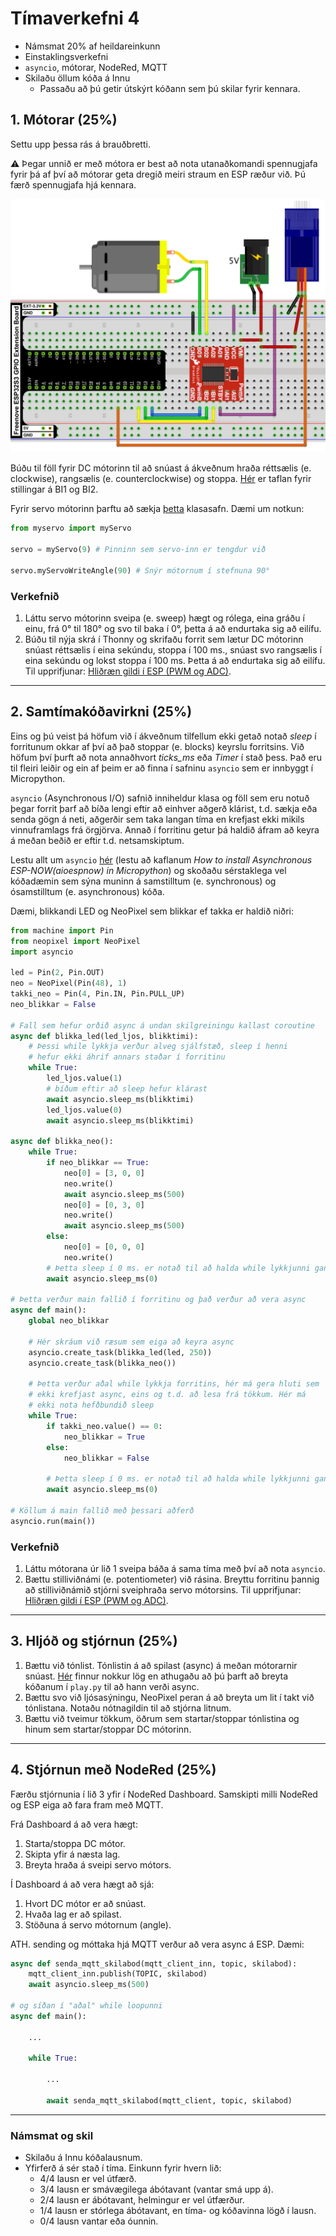 # Tímaverkefni 4 

- Námsmat 20% af heildareinkunn
- Einstaklingsverkefni
- `asyncio`, mótorar, NodeRed, MQTT
- Skilaðu öllum kóða á Innu
  - Passaðu að þú getir útskýrt kóðann sem þú skilar fyrir kennara.

## 1. Mótorar (25%)

Settu upp þessa rás á brauðbretti. 

:warning: Þegar unnið er með mótora er best að nota utanaðkomandi spennugjafa fyrir þá af því að mótorar geta dregið meiri straum en ESP ræður við. Þú færð spennugjafa hjá kennara.

![dc og servo](https://raw.githubusercontent.com/VESM3/IOT/main/Myndir/dc_og_servo.png)

Búðu til föll fyrir DC mótorinn til að snúast á ákveðnum hraða réttsælis (e. clockwise), rangsælis (e. counterclockwise) og stoppa. [Hér](https://dronebotworkshop.com/tb6612fng-h-bridge/#Controlling_the_TB6612FNG) er taflan fyrir stillingar á BI1 og BI2.

Fyrir servo mótorinn þarftu að sækja [þetta](https://github.com/Freenove/Freenove_Ultimate_Starter_Kit_for_ESP32_S3/blob/main/Python/Python_Libraries/myservo.py) klasasafn. Dæmi um notkun:
```Python
from myservo import myServo

servo = myServo(9) # Pinninn sem servo-inn er tengdur við

servo.myServoWriteAngle(90) # Snýr mótornum í stefnuna 90°
```
### Verkefnið

1. Láttu servo mótorinn sveipa (e. sweep) hægt og rólega, eina gráðu í einu, frá 0° til 180° og svo til baka í 0°, þetta á að endurtaka sig að eilífu.
1. Búðu til nýja skrá í Thonny og skrifaðu forrit sem lætur DC mótorinn snúast réttsælis í eina sekúndu, stoppa í 100 ms., snúast svo rangsælis í eina sekúndu og lokst stoppa í 100 ms. Þetta á að endurtaka sig að eilífu. Til upprifjunar: [Hliðræn gildi í ESP (PWM og ADC)](https://github.com/VESM2VT/ESP32/blob/main/kennsluefni/analog.md).

---

## 2. Samtímakóðavirkni (25%)

Eins og þú veist þá höfum við í ákveðnum tilfellum ekki getað notað *sleep* í forritunum okkar af því að það stoppar (e. blocks) keyrslu forritsins. Við höfum því þurft að nota annaðhvort *ticks_ms* eða *Timer* í stað þess. Það eru til fleiri leiðir  og ein af þeim er að finna í safninu `asyncio` sem er innbyggt í Micropython.

`asyncio` (Asynchronous I/O) safnið inniheldur klasa og föll sem eru notuð þegar forrit þarf að bíða lengi eftir að einhver aðgerð klárist, t.d. sækja eða senda gögn á neti, aðgerðir sem taka langan tíma en krefjast ekki mikils vinnuframlags frá örgjörva. Annað í forritinu getur þá haldið áfram að keyra á meðan beðið er eftir t.d. netsamskiptum.

Lestu allt um `asyncio` [hér](https://www.donskytech.com/discovering-esp-now-in-micropython-with-asyncio/#htoc-basics-of-asynchronous-programming
) (lestu að kaflanum *How to install Asynchronous ESP-NOW(aioespnow) in Micropython*) og skoðaðu sérstaklega vel kóðadæmin sem sýna muninn á samstilltum (e. synchronous) og ósamstilltum (e. asynchronous) kóða.

Dæmi, blikkandi LED og NeoPixel sem blikkar ef takka er haldið niðri:
```python
from machine import Pin
from neopixel import NeoPixel
import asyncio

led = Pin(2, Pin.OUT)
neo = NeoPixel(Pin(48), 1)
takki_neo = Pin(4, Pin.IN, Pin.PULL_UP)
neo_blikkar = False

# Fall sem hefur orðið async á undan skilgreiningu kallast coroutine
async def blikka_led(led_ljos, blikktimi):
    # Þessi while lykkja verður alveg sjálfstæð, sleep í henni 
    # hefur ekki áhrif annars staðar í forritinu
    while True:
        led_ljos.value(1)
        # bíðum eftir að sleep hefur klárast
        await asyncio.sleep_ms(blikktimi)
        led_ljos.value(0)
        await asyncio.sleep_ms(blikktimi)
        
async def blikka_neo():
    while True:
        if neo_blikkar == True:
            neo[0] = [3, 0, 0]
            neo.write()
            await asyncio.sleep_ms(500)
            neo[0] = [0, 3, 0]
            neo.write()
            await asyncio.sleep_ms(500)
        else:
            neo[0] = [0, 0, 0]
            neo.write()
        # Þetta sleep í 0 ms. er notað til að halda while lykkjunni gangandi
        await asyncio.sleep_ms(0)

# Þetta verður main fallið í forritinu og það verður að vera async
async def main():
    global neo_blikkar
    
    # Hér skráum við ræsum sem eiga að keyra async
    asyncio.create_task(blikka_led(led, 250))
    asyncio.create_task(blikka_neo())

    # Þetta verður aðal while lykkja forritins, hér má gera hluti sem 
    # ekki krefjast async, eins og t.d. að lesa frá tökkum. Hér má
    # ekki nota hefðbundið sleep
    while True:
        if takki_neo.value() == 0:
            neo_blikkar = True
        else:
            neo_blikkar = False   

        # Þetta sleep í 0 ms. er notað til að halda while lykkjunni gangandi
        await asyncio.sleep_ms(0)         

# Köllum á main fallið með þessari aðferð
asyncio.run(main())
```

### Verkefnið

1. Láttu mótorana úr lið 1 sveipa báða á sama tíma með því að nota `asyncio`.
1. Bættu stilliviðnámi (e. potentiometer) við rásina. Breyttu forritinu þannig að stilliviðnámið stjórni sveiphraða servo mótorsins. Til upprifjunar: [Hliðræn gildi í ESP (PWM og ADC)](https://github.com/VESM2VT/ESP32/blob/main/kennsluefni/analog.md).

---

## 3. Hljóð og stjórnun (25%)

1. Bættu við tónlist. Tónlistin á að spilast (async) á meðan mótorarnir snúast. [Hér](https://github.com/twisst/pico-songs) finnur nokkur lög en athugaðu að þú þarft að breyta kóðanum í `play.py` til að hann verði async.
1. Bættu svo við ljósasýningu, NeoPixel peran á að breyta um lit í takt við tónlistana. Notaðu nótnagildin til að stjórna litnum.
1. Bættu við tveimur tökkum, öðrum sem startar/stoppar tónlistina og hinum sem startar/stoppar DC mótorinn.

---

## 4. Stjórnun með NodeRed (25%)

Færðu stjórnunia í lið 3 yfir í NodeRed Dashboard. Samskipti milli NodeRed og ESP eiga að fara fram með MQTT.

Frá Dashboard á að vera hægt:
1. Starta/stoppa DC mótor.
1. Skipta yfir á næsta lag.
1. Breyta hraða á sveipi servo mótors.

Í Dashboard á að vera hægt að sjá:
1. Hvort DC mótor er að snúast.
1. Hvaða lag er að spilast.
1. Stöðuna á servo mótornum (angle).

ATH. sending og móttaka hjá MQTT verður að vera async á ESP. Dæmi:
```python
async def senda_mqtt_skilabod(mqtt_client_inn, topic, skilabod):
    mqtt_client_inn.publish(TOPIC, skilabod)
    await asyncio.sleep_ms(500)

# og síðan í "aðal" while loopunni
async def main():

    ...

    while True:

        ...

        await senda_mqtt_skilabod(mqtt_client, topic, skilabod)

```

---

### Námsmat og skil

- Skilaðu á Innu kóðalausnum.
- Yfirferð á sér stað í tíma. Einkunn fyrir hvern lið: 
    - 4/4 lausn er vel útfærð.
    - 3/4 lausn er smávægilega ábótavant (vantar smá upp á).
    - 2/4 lausn er ábótavant, helmingur er vel útfærður.
    - 1/4 lausn er stórlega ábótavant, en tíma- og kóðavinna lögð í lausn.
    - 0/4 lausn vantar eða óunnin.
